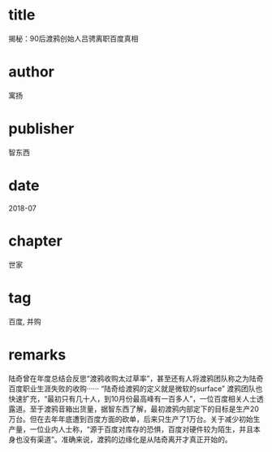 # title
揭秘：90后渡鸦创始人吕骋离职百度真相

# author
寓扬

# publisher
智东西

# date
2018-07

# chapter
世家

# tag
百度, 并购

# remarks
陆奇曾在年度总结会反思“渡鸦收购太过草率”，甚至还有人将渡鸦团队称之为陆奇百度职业生涯失败的收购······ “陆奇给渡鸦的定义就是微软的surface” 渡鸦团队也快速扩充，“最初只有几十人，到10月份最高峰有一百多人”，一位百度相关人士透露道。至于渡鸦音箱出货量，据智东西了解，最初渡鸦内部定下的目标是生产20万台。但在去年年底遭到百度方面的砍单，后来只生产了1万台。关于减少初始生产量，一位业内人士称，“源于百度对库存的恐惧，百度对硬件较为陌生，并且本身也没有渠道”。准确来说，渡鸦的边缘化是从陆奇离开才真正开始的。

